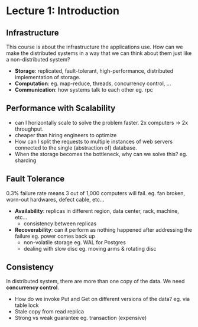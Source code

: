 # Lecture 1: Introduction

## Infrastructure

This course is about the infrastructure the applications use.
How can we make the distributed systems in a way that we can think about them just like a non-distributed system?

- **Storage**: replicated, fault-tolerant, high-performance, distributed implementation of storage.
- **Computation**: eg. map-reduce, threads, concurrency control, ...
- **Communication**: how systems talk to each other eg. rpc

## Performance with Scalability

- can I horizontally scale to solve the problem faster. 2x computers -> 2x throughput.
- cheaper than hiring engineers to optimize
- How can I split the requests to multiple instances of web servers connected to the single (abstraction of) database.
- When the storage becomes the bottleneck, why can we solve this? eg. sharding

## Fault Tolerance

0.3% failure rate means 3 out of 1,000 computers will fail. eg. fan broken, worn-out hardwares, defect cable, etc...

- **Availability**: replicas in different region, data center, rack, machine, etc...
  - consistency between replicas
- **Recoverability**: can it perform as nothing happened after addressing the failure eg. power comes back up
  - non-volatile storage eg. WAL for Postgres
  - dealing with slow disc eg. moving arms & rotating disc

## Consistency

  In distributed system, there are more than one copy of the data.
  We need **concurrency control**.

- How do we invoke Put and Get on different versions of the data? eg. via table lock
- Stale copy from read replica
- Strong vs weak guarantee eg. transaction (expensive)
